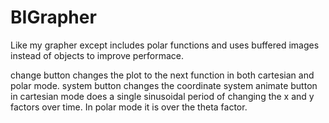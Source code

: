 # BIGrapher
Like my grapher except includes polar functions and uses buffered images instead of objects to improve performace.

change button changes the plot to the next function in both cartesian and polar mode.
system button changes the coordinate system
animate button in cartesian mode does a single sinusoidal period of changing the x and y factors over time. In polar mode it is over 
the theta factor. 
